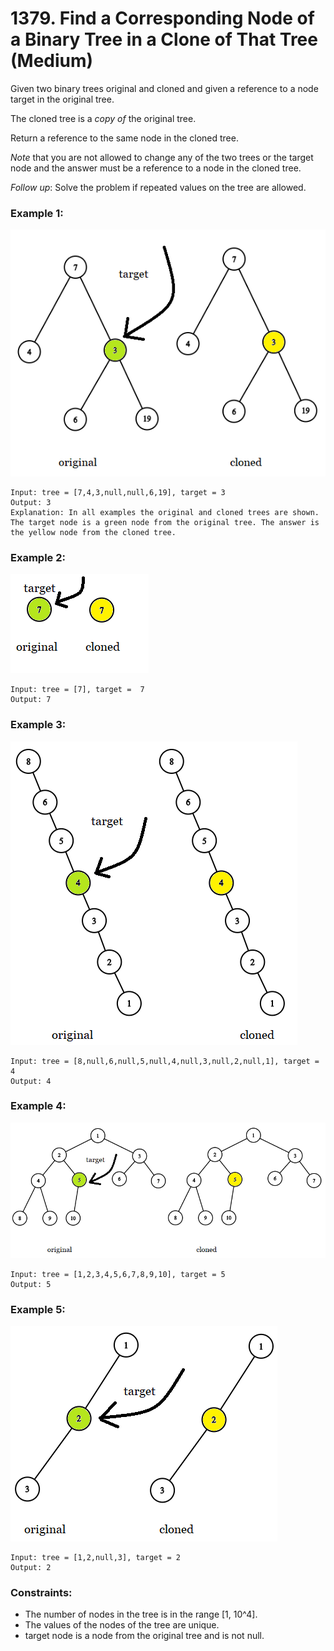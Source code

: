 # 1379. Find a Corresponding Node of a Binary Tree in a Clone of That Tree (Medium)

Given two binary trees original and cloned and given a reference to a node target in the original tree.

The cloned tree is a _copy of_ the original tree.

Return a reference to the same node in the cloned tree.

_Note_ that you are not allowed to change any of the two trees or the target node and the answer must be a reference to a node in the cloned tree.

_Follow up_: Solve the problem if repeated values on the tree are allowed.

### Example 1:

![eg1](./eg1.png)

```
Input: tree = [7,4,3,null,null,6,19], target = 3
Output: 3
Explanation: In all examples the original and cloned trees are shown. The target node is a green node from the original tree. The answer is the yellow node from the cloned tree.
```

### Example 2:

![eg2](./eg2.png)

```
Input: tree = [7], target =  7
Output: 7
```

### Example 3:

![eg3](./eg3.png)

```
Input: tree = [8,null,6,null,5,null,4,null,3,null,2,null,1], target = 4
Output: 4
```

### Example 4:

![eg4](./eg4.png)

```
Input: tree = [1,2,3,4,5,6,7,8,9,10], target = 5
Output: 5
```

### Example 5:

![eg5](./eg5.png)

```
Input: tree = [1,2,null,3], target = 2
Output: 2
```

### Constraints:

- The number of nodes in the tree is in the range [1, 10^4].
- The values of the nodes of the tree are unique.
- target node is a node from the original tree and is not null.
